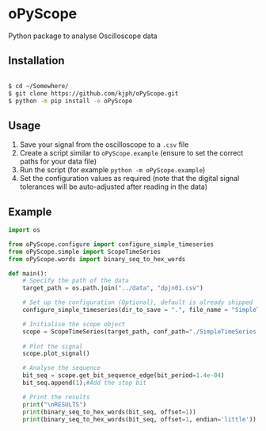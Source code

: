 # oPyScope
Python package to analyse Oscilloscope data

## Installation

``` bash

$ cd ~/Somewhere/
$ git clone https://github.com/kjph/oPyScope.git
$ python -m pip install -e oPyScope

```

## Usage

1. Save your signal from the oscilloscope to a `.csv` file
2. Create a script similar to `oPyScope.example` (ensure to set the correct paths for your data file)
3. Run the script (for example `python -m oPyScope.example`)
4. Set the configuration values as required (note that the digital signal tolerances will be auto-adjusted after reading in the data)

## Example

``` py
import os

from oPyScope.configure import configure_simple_timeseries
from oPyScope.simple import ScopeTimeSeries
from oPyScope.words import binary_seq_to_hex_words

def main():
    # Specify the path of the data
    target_path = os.path.join("../data", "dpjn01.csv")

    # Set up the configuration (Optional), default is already shipped
    configure_simple_timeseries(dir_to_save = ".", file_name = "SimpleTimeSeries")

    # Initialise the scope object
    scope = ScopeTimeSeries(target_path, conf_path="./SimpleTimeSeries.ini")
    
    # Plot the signal
    scope.plot_signal()

    # Analyse the sequence
    bit_seq = scope.get_bit_sequence_edge(bit_period=1.4e-04)
    bit_seq.append(1);#Add the stop bit

    # Print the results
    print("\nRESULTS")
    print(binary_seq_to_hex_words(bit_seq, offset=1))
    print(binary_seq_to_hex_words(bit_seq, offset=1, endian='little'))
```
